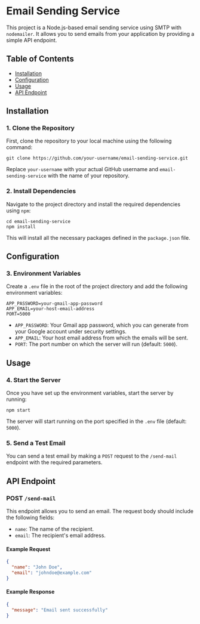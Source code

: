 
# Email Sending Service

This project is a Node.js-based email sending service using SMTP with `nodemailer`. It allows you to send emails from your application by providing a simple API endpoint.

## Table of Contents
- [Installation](#installation)
- [Configuration](#configuration)
- [Usage](#usage)
- [API Endpoint](#api-endpoint)


## Installation

### 1. Clone the Repository

First, clone the repository to your local machine using the following command:

```
git clone https://github.com/your-username/email-sending-service.git 
```


Replace `your-username` with your actual GitHub username and `email-sending-service` with the name of your repository.

### 2. Install Dependencies

Navigate to the project directory and install the required dependencies using `npm`:


    cd email-sending-service
    npm install


This will install all the necessary packages defined in the `package.json` file.

## Configuration

### 3. Environment Variables

Create a `.env` file in the root of the project directory and add the following environment variables:


    APP_PASSWORD=your-gmail-app-password
    APP_EMAIL=your-host-email-address
    PORT=5000


- `APP_PASSWORD`: Your Gmail app password, which you can generate from your Google account under security settings.
- `APP_EMAIL`: Your host email address from which the emails will be sent.
- `PORT`: The port number on which the server will run (default: `5000`).

## Usage

### 4. Start the Server

Once you have set up the environment variables, start the server by running:

```
npm start
```

The server will start running on the port specified in the `.env` file (default: `5000`).

### 5. Send a Test Email

You can send a test email by making a `POST` request to the `/send-mail` endpoint with the required parameters.

## API Endpoint

### POST `/send-mail`

This endpoint allows you to send an email. The request body should include the following fields:

- `name`: The name of the recipient.
- `email`: The recipient's email address.

#### Example Request

```json
{
  "name": "John Doe",
  "email": "johndoe@example.com"
}
```

#### Example Response

```json
{
  "message": "Email sent successfully"
}
```

